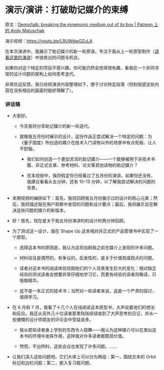 # 演示/演讲：打破助记媒介的束缚

原文：[Demo/talk: breaking the mnemonic medium out of its box | Patreon 上的 Andy Matuschak](https://www.patreon.com/posts/demo-talk-medium-71081197)

演示视频：https://youtu.be/LRUWdwGZuLA

在本次演讲中，我展示了助记媒介的新一轮原语，专注于我从上一轮原型制作（[请看这里的演讲](https://www.patreon.com/posts/66348634)）中提炼出的问题与机会。

如果你对这个特定的项目不感兴趣，你可能仍然会觉得很有趣，看我在一个非同寻常的设计问题的架构上如何思考迭代。

非常欢迎反馈。我已经把演讲内容整理如下，便于讨论特定段落（但别指望这些内容在没有相应的画面时能好理解了）。

### 讲话稿

- 大家好。

  - 今天我将分享助记媒介的新一轮迭代。

  - 就像我五月份时展示的设计，这份作品正尝试解决一个特定的问题：为《量子国度》所创造的媒介在技术入门读物以外的场景中有点死板、让人不舒服。

    - 我们如何创造一个更加灵活的助记媒介——一个能够被用于非技术书籍、非正式文章、参考材料、论文等其他读物的助记媒介？

    - 在本视频中，我将假定你已经看过了五月份的演讲。如果你还没有，我建议看看头五分钟，还有 10-13 分钟，以了解我尝试解决的问题的背景。

- 本期视频的编排如下：首先，我将回顾我五月份展示过的设计的核心元素；然后，我将描述我在用户观察中发现的问题和设计要点；最后，我将展示旨在解决这些问题的媒介的新版本。

- 好！首先，现在是关于我五月份演讲时的设计的两分钟回顾。

- 为了测试这一设计，我在 Shape Up 这本相对非正式的产品管理书中实现了一个原型。

  - 选择这本书的原因是，我认为这将加剧我之前在媒介上发现的许多问题。

  - 材料往往是偶然的，有争议的，启发性的，是关于价值观或观点的问题。

  - 读者对这本书的阅读体验将因他们的个人背景发生巨大的变化：相对缺乏经验的测试读者会想要非常仔细地学习它，而更有经验的读者将略读，只吸取精华。

  - 这不是一本正式的技术书；当然对一些读者来说，这是一个严肃的探讨，值得学习。

- 在 6 月和 7 月，我看了十几个人在线阅读这本原型书，大声说着他们的想法和反应。我还从另外几十位读者那里陆陆续续收到了大声思考的日记，并从一些慷慨的设计师朋友的评论会中受益良多。

  - 我从那些读者身上学到的东西令人鼓舞——我认为这种媒介可以在类似这本书的环境中发挥作用，这样做对许多读者都颇具价值。

  - 然而，不出所料，这些会议也发现了许多问题。……

- 让我们深入这些问题吧。它们大体上可以分为两组：第一，围绕文本的 Orbit 标记和边栏问题；第二，嵌入复习框问题。